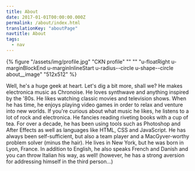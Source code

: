 ```yaml
---
title: About
date: 2017-01-01T00:00:00.000Z
permalink: /about/index.html
translationKey: "aboutPage"
navtitle: About
tags:
  - nav
---
```


{% figure "/assets/img/profile.jpg" "CKN profile" "" "" "u-floatRight u-marginBlockEnd u-marginInlineStart u-radius--circle u-shape--circle about__image" "512x512" %}

Well, he's a huge geek at heart. Let's dig a bit more, shall we? He makes electronica music as Chronoise. He loves synthwave and anything inspired by the '80s. He likes watching classic movies and television shows. When he has time, he enjoys playing video games in order to relax and venture into new worlds. If you're curious about what music he likes, he listens to a lot of rock and electronica. He fancies reading riveting books with a cup of tea. For over a decade, he has been using tools such as Photoshop and After Effects as well as languages like HTML, CSS and JavaScript. He has always been self-sufficient, but also a team player and a MacGyver-worthy problem solver (minus the hair). He lives in New York, but he was born in Lyon, France. In addition to English, he also speaks French and Danish and you can throw Italian his way, as well! (however, he has a strong aversion for addressing himself in the third person…)